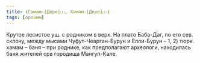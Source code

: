 ```yaml
---
title: ⦗Гамам-[Дере]⒯, Хамам-[Дере]⒯⦘
tags: [ороним]
---
```


Крутое лесистое ущ. с родником в верх. На плато Баба-Даг, по его сев. склону,
между мысами Чуфут-Чеарган-Бурун и Елли-Бурун – 1, 2) тюрк. хамам – баня – при
роднике, как предполагают археологи, находилась баня жителей срв городища
Мангуп-Кале.
